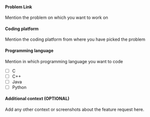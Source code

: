 #### Problem Link 
Mention the problem on which you want to work on

#### Coding platform
Mention the coding platform from where you have picked the problem

#### Programming language
Mention in which programming language you want to code
<!--
Example how to mark a checkbox :-
- [x] My code follows the code style of this project.
-->
- [ ] C
- [ ] C++
- [ ] Java
- [ ] Python

#### Additional context (OPTIONAL)
Add any other context or screenshots about the feature request here.
